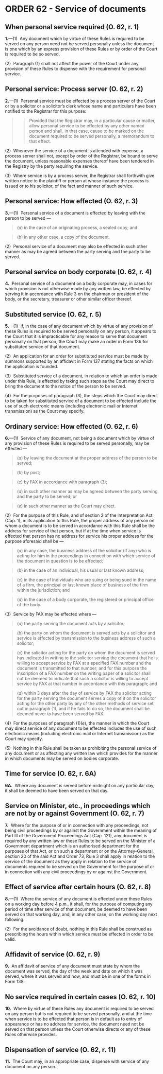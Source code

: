 # ORDER 62 - Service of documents

## When personal service required (O. 62, r. 1)

**1.**—(1)  Any document which by virtue of these Rules is required to be served on any person need not be served personally unless the document is one which by an express provision of these Rules or by order of the Court is required to be so served.



(2)  Paragraph (1) shall not affect the power of the Court under any provision of these Rules to dispense with the requirement for personal service.

## Personal service: Process server (O. 62, r. 2)

**2.**—(1)  Personal service must be effected by a process server of the Court or by a solicitor or a solicitor’s clerk whose name and particulars have been notified to the Registrar for this purpose:

>

>>Provided that the Registrar may, in a particular cause or matter, allow personal service to be effected by any other named person and shall, in that case, cause to be marked on the document required to be served personally, a memorandum to that effect.



(2)  Whenever the service of a document is attended with expense, a process server shall not, except by order of the Registrar, be bound to serve the document, unless reasonable expenses thereof have been tendered in the Registry by the party requiring the service.



(3)  Where service is by a process server, the Registrar shall forthwith give written notice to the plaintiff or person at whose instance the process is issued or to his solicitor, of the fact and manner of such service.

## Personal service: How effected (O. 62, r. 3)

**3.**—(1)  Personal service of a document is effected by leaving with the person to be served —

>(_a_) in the case of an originating process, a sealed copy; and

>(_b_) in any other case, a copy of the document.



(2)  Personal service of a document may also be effected in such other manner as may be agreed between the party serving and the party to be served.

## Personal service on body corporate (O. 62, r. 4)

**4.**  Personal service of a document on a body corporate may, in cases for which provision is not otherwise made by any written law, be effected by serving it in accordance with Rule 3 on the chairman or president of the body, or the secretary, treasurer or other similar officer thereof.

## Substituted service (O. 62, r. 5)

**5.**—(1)  If, in the case of any document which by virtue of any provision of these Rules is required to be served personally on any person, it appears to the Court that it is impracticable for any reason to serve that document personally on that person, the Court may make an order in Form 136 for substituted service of that document.



(2)  An application for an order for substituted service must be made by summons supported by an affidavit in Form 137 stating the facts on which the application is founded.



(3)  Substituted service of a document, in relation to which an order is made under this Rule, is effected by taking such steps as the Court may direct to bring the document to the notice of the person to be served.



(4)  For the purposes of paragraph (3), the steps which the Court may direct to be taken for substituted service of a document to be effected include the use of such electronic means (including electronic mail or Internet transmission) as the Court may specify.

## Ordinary service: How effected (O. 62, r. 6)

**6.**—(1)  Service of any document, not being a document which by virtue of any provision of these Rules is required to be served personally, may be effected —

>(_a_) by leaving the document at the proper address of the person to be served;

>(_b_) by post;

>(_c_) by FAX in accordance with paragraph (3);

>(_d_) in such other manner as may be agreed between the party serving and the party to be served; or

>(_e_) in such other manner as the Court may direct.



(2)  For the purpose of this Rule, and of section 2 of the Interpretation Act (Cap. 1), in its application to this Rule, the proper address of any person on whom a document is to be served in accordance with this Rule shall be the address for service of that person, but if at the time when service is effected that person has no address for service his proper address for the purpose aforesaid shall be —

>(_a_) in any case, the business address of the solicitor (if any) who is acting for him in the proceedings in connection with which service of the document in question is to be effected;

>(_b_) in the case of an individual, his usual or last known address;

>(_c_) in the case of individuals who are suing or being sued in the name of a firm, the principal or last known place of business of the firm within the jurisdiction; and

>(_d_) in the case of a body corporate, the registered or principal office of the body.



(3)  Service by FAX may be effected where —

>(_a_) the party serving the document acts by a solicitor;

>(_b_) the party on whom the document is served acts by a solicitor and service is effected by transmission to the business address of such a solicitor;

>(_c_) the solicitor acting for the party on whom the document is served has indicated in writing to the solicitor serving the document that he is willing to accept service by FAX at a specified FAX number and the document is transmitted to that number; and for this purpose the inscription of a FAX number on the writing paper of a solicitor shall not be deemed to indicate that such a solicitor is willing to accept service by FAX at that number in accordance with this paragraph; and

>(_d_) within 3 days after the day of service by FAX the solicitor acting for the party serving the document serves a copy of it on the solicitor acting for the other party by any of the other methods of service set out in paragraph (1), and if he fails to do so, the document shall be deemed never to have been served by FAX.



(4)  For the purposes of paragraph (1)(_e_), the manner in which the Court may direct service of any document to be effected includes the use of such electronic means (including electronic mail or Internet transmission) as the Court may specify.



(5)  Nothing in this Rule shall be taken as prohibiting the personal service of any document or as affecting any written law which provides for the manner in which documents may be served on bodies corporate.

## Time for service (O. 62, r. 6A)

**6A.**  Where any document is served before midnight on any particular day, it shall be deemed to have been served on that day.

## Service on Minister, etc., in proceedings which are not by or against Government (O. 62, r. 7)

**7.**  Where for the purpose of or in connection with any proceedings, not being civil proceedings by or against the Government within the meaning of Part III of the Government Proceedings Act (Cap. 121), any document is required by any written law or these Rules to be served on the Minister of a Government department which is an authorised department for the purposes of that Act, or on such a department or on the Attorney-General, section 20 of the said Act and Order 73, Rule 3 shall apply in relation to the service of the document as they apply in relation to the service of documents required to be served on the Government for the purpose of or in connection with any civil proceedings by or against the Government.

## Effect of service after certain hours (O. 62, r. 8)

**8.**—(1)  Where the service of any document is effected under these Rules on a working day before 4 p.m., it shall, for the purpose of computing any period of time after service of that document, be deemed to have been served on that working day, and, in any other case, on the working day next following.



(2)  For the avoidance of doubt, nothing in this Rule shall be construed as prescribing the hours within which service must be effected in order to be valid.

## Affidavit of service (O. 62, r. 9)

**9.**  An affidavit of service of any document must state by whom the document was served, the day of the week and date on which it was served, where it was served and how, and must be in one of the forms in Form 138.

## No service required in certain cases (O. 62, r. 10)

**10.**  Where by virtue of these Rules any document is required to be served on any person but is not required to be served personally, and at the time when service is to be effected that person is in default as to entry of appearance or has no address for service, the document need not be served on that person unless the Court otherwise directs or any of these Rules otherwise provides.

## Dispensation of service (O. 62, r. 11)

**11.**  The Court may, in an appropriate case, dispense with service of any document on any person.
